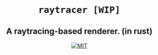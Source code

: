 <div style="text-align: center;" align="center">

# `raytracer [WIP]`

## A raytracing-based renderer. (in rust)

[![MIT](https://img.shields.io/crates/l/bitvec.svg?style=for-the-badge)](LICENSE)

</div>
